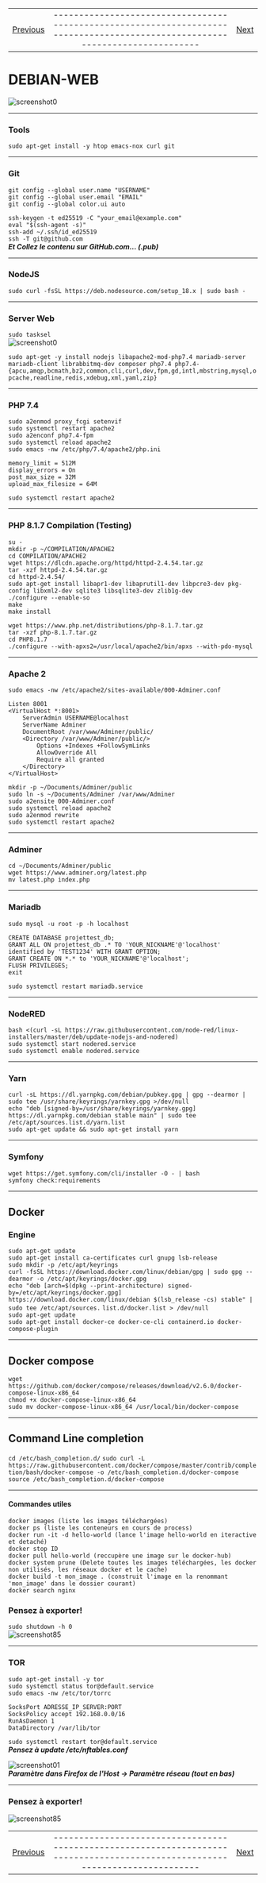 |             |             |               |
| :---        |    :----:   |          ---: |
| [Previous](08-debian-GUI.md)     |-----------------------------------------------------------------------------------------------------------------------------| [Next](10-debian-fun.md)   |

#   DEBIAN-WEB  
![screenshot0](IMG/debian-logo.png)  
___  

###  Tools  
`sudo apt-get install -y htop emacs-nox curl git`  
___  

### Git  
    git config --global user.name "USERNAME"
    git config --global user.email "EMAIL"
    git config --global color.ui auto

`ssh-keygen -t ed25519 -C "your_email@example.com"`  
`eval "$(ssh-agent -s)"`  
`ssh-add ~/.ssh/id_ed25519`  
`ssh -T git@github.com`  
***Et Collez le contenu sur GitHub.com... (.pub)***  
___  

###  NodeJS  
`sudo curl -fsSL https://deb.nodesource.com/setup_18.x | sudo bash - `  
___  

### Server Web  
`sudo tasksel`  
![screenshot0](IMG/09-debian-web/00.png)  

`sudo apt-get -y install nodejs libapache2-mod-php7.4 mariadb-server mariadb-client librabbitmq-dev composer php7.4 php7.4-{apcu,amqp,bcmath,bz2,common,cli,curl,dev,fpm,gd,intl,mbstring,mysql,opcache,readline,redis,xdebug,xml,yaml,zip}`  
___  

###  PHP 7.4  
`sudo a2enmod proxy_fcgi setenvif`  
`sudo systemctl restart apache2`  
`sudo a2enconf php7.4-fpm`  
`sudo systemctl reload apache2`  
`sudo emacs -nw /etc/php/7.4/apache2/php.ini`  

    memory_limit = 512M
    display_errors = On
    post_max_size = 32M
    upload_max_filesize = 64M

`sudo systemctl restart apache2`  
___  

### PHP 8.1.7 Compilation (Testing)  
`su -`  
`mkdir -p ~/COMPILATION/APACHE2`  
`cd COMPILATION/APACHE2`  
`wget https://dlcdn.apache.org/httpd/httpd-2.4.54.tar.gz`  
`tar -xzf httpd-2.4.54.tar.gz`  
`cd httpd-2.4.54/`  
`sudo apt-get install libapr1-dev libaprutil1-dev libpcre3-dev pkg-config libxml2-dev sqlite3 libsqlite3-dev zlib1g-dev`  
`./configure --enable-so`  
`make`  
`make install`  

`wget https://www.php.net/distributions/php-8.1.7.tar.gz`  
`tar -xzf php-8.1.7.tar.gz`  
`cd PHP8.1.7`  
`./configure --with-apxs2=/usr/local/apache2/bin/apxs --with-pdo-mysql`  
___  

###  Apache 2  
`sudo emacs -nw /etc/apache2/sites-available/000-Adminer.conf`  

    Listen 8001
    <VirtualHost *:8001> 
        ServerAdmin USERNAME@localhost
        ServerName Adminer
        DocumentRoot /var/www/Adminer/public/
        <Directory /var/www/Adminer/public/>
            Options +Indexes +FollowSymLinks
            AllowOverride All
            Require all granted
        </Directory>
    </VirtualHost> 

`mkdir -p ~/Documents/Adminer/public`  
`sudo ln -s ~/Documents/Adminer /var/www/Adminer`  
`sudo a2ensite 000-Adminer.conf`  
`sudo systemctl reload apache2`  
`sudo a2enmod rewrite`  
`sudo systemctl restart apache2`  
___  

###  Adminer  
`cd ~/Documents/Adminer/public`  
`wget https://www.adminer.org/latest.php`  
`mv latest.php index.php`  
___  

### Mariadb  
`sudo mysql -u root -p -h localhost`  

    CREATE DATABASE projettest_db;
    GRANT ALL ON projettest_db .* TO 'YOUR_NICKNAME'@'localhost' identified by 'TEST1234' WITH GRANT OPTION;
    GRANT CREATE ON *.* to 'YOUR_NICKNAME'@'localhost';
    FLUSH PRIVILEGES;
    exit

`sudo systemctl restart mariadb.service`  
___  

###  NodeRED  
`bash <(curl -sL https://raw.githubusercontent.com/node-red/linux-installers/master/deb/update-nodejs-and-nodered)`  
`sudo systemctl start nodered.service`  
`sudo systemctl enable nodered.service`  
___  

### Yarn  
`curl -sL https://dl.yarnpkg.com/debian/pubkey.gpg | gpg --dearmor | sudo tee /usr/share/keyrings/yarnkey.gpg >/dev/null`  
`echo "deb [signed-by=/usr/share/keyrings/yarnkey.gpg] https://dl.yarnpkg.com/debian stable main" | sudo tee /etc/apt/sources.list.d/yarn.list`  
`sudo apt-get update && sudo apt-get install yarn`  
___  

### Symfony  
`wget https://get.symfony.com/cli/installer -O - | bash`  
`symfony check:requirements`  
___  

##  Docker  
### Engine  
`sudo apt-get update`  
`sudo apt-get install ca-certificates curl gnupg lsb-release`  
`sudo mkdir -p /etc/apt/keyrings`  
`curl -fsSL https://download.docker.com/linux/debian/gpg | sudo gpg --dearmor -o /etc/apt/keyrings/docker.gpg`  
`echo "deb [arch=$(dpkg --print-architecture) signed-by=/etc/apt/keyrings/docker.gpg] https://download.docker.com/linux/debian $(lsb_release -cs) stable" | sudo tee /etc/apt/sources.` `list.d/docker.list > /dev/null`  
`sudo apt-get update`  
`sudo apt-get install docker-ce docker-ce-cli containerd.io docker-compose-plugin`  
___  

## Docker compose  
`wget https://github.com/docker/compose/releases/download/v2.6.0/docker-compose-linux-x86_64`  
`chmod +x docker-compose-linux-x86_64`  
`sudo mv docker-compose-linux-x86_64 /usr/local/bin/docker-compose`  
___  

## Command Line completion  
`cd /etc/bash_completion.d/` 
`sudo curl -L https://raw.githubusercontent.com/docker/compose/master/contrib/completion/bash/docker-compose -o /etc/bash_completion.d/docker-compose` 
`source /etc/bash_completion.d/docker-compose` 
___  

#### Commandes utiles  
`docker images (liste les images téléchargées)`  
`docker ps (liste les conteneurs en cours de process)`  
`docker run -it -d hello-world (lance l'image hello-world en iteractive et detaché)`  
`docker stop ID`  
`docker pull hello-world (reccupère une image sur le docker-hub)`  
`docker system prune (Delete toutes les images téléchargées, les docker non utilisés, les réseaux docker et le cache)`  
`docker build -t mon_image . (construit l'image en la renommant 'mon_image' dans le dossier courant)`  
`docker search nginx`  

###	Pensez à exporter!  
`sudo shutdown -h 0`  
![screenshot85](IMG/05-debian-install/85.png)  
___  

###  TOR  
`sudo apt-get install -y tor`  
`sudo systemctl status tor@default.service`  
`sudo emacs -nw /etc/tor/torrc`  

    SocksPort ADRESSE_IP_SERVER:PORT
    SocksPolicy accept 192.168.0.0/16
    RunAsDaemon 1
    DataDirectory /var/lib/tor

`sudo systemctl restart tor@default.service`  
***Pensez à update /etc/nftables.conf***  

![screenshot01](IMG/08-debian-tools/01.png)  
***Paramètre dans Firefox de l'Host -> Paramètre réseau (tout en bas)***  
___  
###	Pensez à exporter!  
![screenshot85](IMG/05-debian-install/85.png)  

|             |             |               |
| :---        |    :----:   |          ---: |
| [Previous](08-debian-GUI.md)     |-----------------------------------------------------------------------------------------------------------------------------| [Next](10-debian-fun.md)   |
